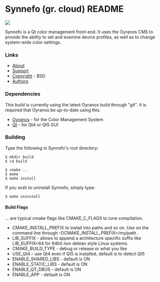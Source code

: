 # Synnefo (gr. cloud) README
![](http://www.oyranos.org/images/oyranos-config-synnefo.png)

Synnefo is a Qt color management front-end.  It uses the Oyranos CMS to provide the ability to set and examine device profiles, as well as to change system-wide color settings.

### Links
* [About](http://www.oyranos.org/synnefo)
* [Support](http://www.oyranos.org/support)
* [Copyright](COPYING.md) - BSD
* [Authors](AUTHORS.md)


### Dependencies

This build is currently using the latest Oyranos build through "git". It is required that Oyranos be up-to-date using this.

* [Oyranos](http://www.oyranos.org) - for the Color Management System
* [Qt](http://www.qt.io) - for Qt4 or Qt5 GUI


### Building

Type the following in Synnefo's root directory:

    $ mkdir build
    $ cd build

    $ cmake ..
    $ make
    $ make install

If you wish to uninstall Synnefo, simply type:

    $ make uninstall

#### Build Flags
... are typical cmake flags like CMAKE\_C\_FLAGS to tune compilation.

* CMAKE\_INSTALL\_PREFIX to install into paths and so on. Use on the command 
  line through -DCMAKE\_INSTALL\_PREFIX=/my/path .
* LIB\_SUFFIX - allows to append a architecture specific suffix like 
  LIB\_SUFFIX=64 for 64bit non debian style Linux systems.
* CMAKE\_BUILD\_TYPE - debug or release or what you like
* USE\_Qt4 - use Qt4 even if Qt5 is installed, default is to detect Qt5
* ENABLE\_SHARED\_LIBS - default is ON
* ENABLE\_STATIC\_LIBS - default is ON
* ENABLE\_QT\_DBUS - default is ON
* ENABLE\_APP - default is ON
